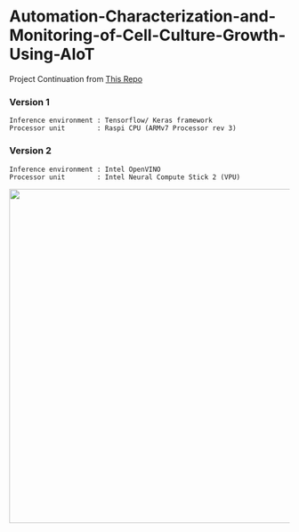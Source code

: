 # Automation-Characterization-and-Monitoring-of-Cell-Culture-Growth-Using-AIoT
Project Continuation from [This Repo](https://github.com/Fyzie/Autonomous-Cell-Counting-and-Handling)
### Version 1
```
Inference environment : Tensorflow/ Keras framework   
Processor unit        : Raspi CPU (ARMv7 Processor rev 3)
```

### Version 2
```
Inference environment : Intel OpenVINO   
Processor unit        : Intel Neural Compute Stick 2 (VPU)
```
<img src="https://user-images.githubusercontent.com/76240694/200306093-427eb8bd-43b6-4e2d-aa3d-1f17e04d9063.png" width="600">
